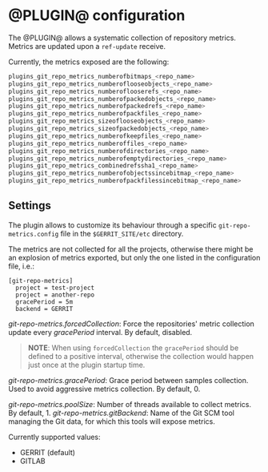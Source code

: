 @PLUGIN@ configuration
======================

The @PLUGIN@ allows a systematic collection of repository metrics.
Metrics are updated upon a `ref-update` receive.

Currently, the metrics exposed are the following:

```bash
plugins_git_repo_metrics_numberofbitmaps_<repo_name>
plugins_git_repo_metrics_numberoflooseobjects_<repo_name>
plugins_git_repo_metrics_numberoflooserefs_<repo_name>
plugins_git_repo_metrics_numberofpackedobjects_<repo_name>
plugins_git_repo_metrics_numberofpackedrefs_<repo_name>
plugins_git_repo_metrics_numberofpackfiles_<repo_name>
plugins_git_repo_metrics_sizeoflooseobjects_<repo_name>
plugins_git_repo_metrics_sizeofpackedobjects_<repo_name>
plugins_git_repo_metrics_numberofkeepfiles_<repo_name>
plugins_git_repo_metrics_numberoffiles_<repo_name>
plugins_git_repo_metrics_numberofdirectories_<repo_name>
plugins_git_repo_metrics_numberofemptydirectories_<repo_name>
plugins_git_repo_metrics_combinedrefssha1_<repo_name>
plugins_git_repo_metrics_numberofobjectssincebitmap_<repo_name>
plugins_git_repo_metrics_numberofpackfilessincebitmap_<repo_name>
```

Settings
--------

The plugin allows to customize its behaviour through a specific
`git-repo-metrics.config` file in the `$GERRIT_SITE/etc` directory.

The metrics are not collected for all the projects, otherwise there might be an explosion of metrics
exported, but only the one listed in the configuration file, i.e.:

```
[git-repo-metrics]
  project = test-project
  project = another-repo
  gracePeriod = 5m
  backend = GERRIT
```
_git-repo-metrics.forcedCollection_: Force the repositories' metric collection update every
_gracePeriod_ interval. By default, disabled.

> **NOTE**: When using `forcedCollection` the `gracePeriod` should be defined to a positive
> interval, otherwise the collection would happen just once at the plugin startup time.

_git-repo-metrics.gracePeriod_: Grace period between samples collection. Used to avoid aggressive
metrics collection. By default, 0.

_git-repo-metrics.poolSize_: Number of threads available to collect metrics. By default, 1.
_git-repo-metrics.gitBackend_: Name of the Git SCM tool managing the Git data, for which this tools will expose
metrics.

Currently supported values:
- GERRIT (default)
- GITLAB

